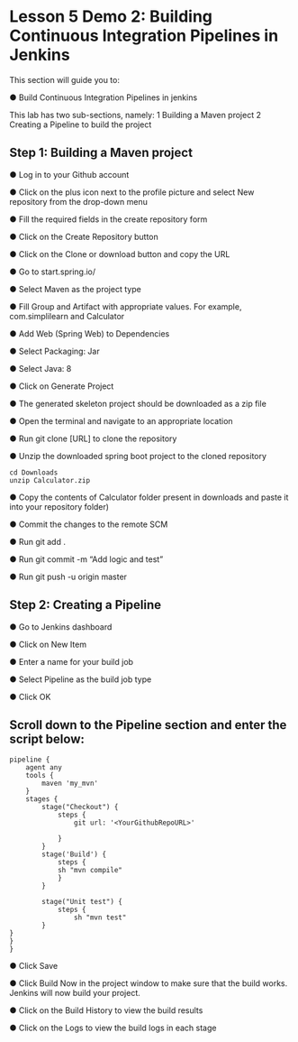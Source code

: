 # Lesson 5 Demo 2: Building Continuous Integration Pipelines in Jenkins

This section will guide you to: 

●	Build Continuous Integration Pipelines in jenkins

This lab has two sub-sections, namely:
   1 Building a Maven project
   2 Creating a Pipeline to build the project
     
## Step 1:  Building a Maven project

●	Log in to your Github account

●	Click on the plus icon next to the profile picture and select New repository from the drop-down menu
 


●	Fill the required fields in the create repository form

●	Click on the Create Repository button

●	Click on the Clone or download button and copy the URL

●	Go to start.spring.io/ 


●	Select Maven as the project type

●	Fill Group and Artifact with appropriate values. For example, com.simplilearn and Calculator

●	Add Web (Spring Web) to Dependencies

●	Select Packaging: Jar

●	Select Java: 8

●	Click on Generate Project

●	The generated skeleton project should be downloaded as a zip file

●	Open the terminal and navigate to an appropriate location

●	Run git clone [URL] to clone the repository

●	Unzip the downloaded spring boot project to the cloned repository

```
cd Downloads
unzip Calculator.zip

```

●	Copy the contents of Calculator folder present in downloads and paste it into your repository folder)

●	Commit the changes to the remote SCM

●	Run git add .

●	Run git commit -m “Add logic and test” 

●	Run git push -u origin master


## Step 2:  Creating a Pipeline

●	Go to Jenkins dashboard

●	Click on New Item

●	Enter a name for your build job

●	Select Pipeline as the build job type
 

●	Click OK

##	Scroll down to the Pipeline section and enter the script below:

```
pipeline {
	agent any
	tools {
    	maven 'my_mvn'
	}
	stages {
    	stage("Checkout") {   
        	steps {               	 
            	git url: '<YourGithubRepoURL>'          	 
           	 
        	}    
    	}
    	stage('Build') {
        	steps {
        	sh "mvn compile"  	 
        	}
    	}
   	 
    	stage("Unit test") {          	 
        	steps {  	 
            	sh "mvn test"          	 
       	}
}
}
}

```
●	Click Save
 

●	Click Build Now in the project window to make sure that the build works. Jenkins will now build your project.

●	Click on the Build History to view the build results

●	Click on the Logs to view the build logs in each stage







